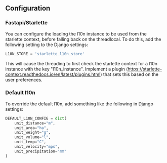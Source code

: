 ## Configuration

### Fastapi/Starlette
You can configure the loading the l10n instance to be used from the starlette context,
before falling back on the threadlocal.
To  do this, add the following setting to the Django settings:
```python
L10N_STORE = 'starlette_l10n_store'
```
This will cause the threading to first check the starlette context for a l10n instance with the key "l10n_instance".
Implement a plugin (https://starlette-context.readthedocs.io/en/latest/plugins.html) that sets this based on the user preferences.


### Default l10n
To override the default l10n, add something like the following in Django settings:
```python
DEFAULT_L10N_CONFIG = dict(
    unit_distance="m",
    unit_area="ha",
    unit_weight="g",
    unit_volume="l",
    unit_temp="C",
    unit_velocity="mps",
    unit_precipitation="mm"
)
```
